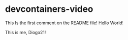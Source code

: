 # devcontainers-video

This Is the first comment on the README file!
Hello World!


This is me, Diogo21!